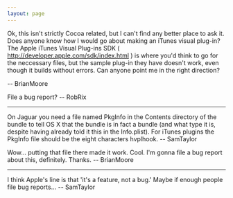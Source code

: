 ```yaml
---
layout: page
---
```


Ok, this isn't strictly Cocoa related, but I can't find any better place to ask it.  Does anyone know how I would go about making an iTunes visual plug-in?  The Apple iTunes Visual Plug-ins SDK ( http://developer.apple.com/sdk/index.html ) is where you'd think to go for the neccessary files, but the sample plug-in they have doesn't work, even though it builds without errors.  Can anyone point me in the right direction?

-- BrianMoore

File a bug report? -- RobRix

----

On Jaguar you need a file named PkgInfo in the Contents directory of the bundle to tell OS X that the bundle is in fact a bundle (and what type it is, despite having already told it this in the Info.plist). For iTunes plugins the PkgInfo file should be the eight characters hvplhook. -- SamTaylor

Wow... putting that file there made it work. Cool. I'm gonna file a bug report about this, definitely. Thanks. -- BrianMoore

----

I think Apple's line is that 'it's a feature, not a bug.' Maybe if enough people file bug reports... -- SamTaylor
